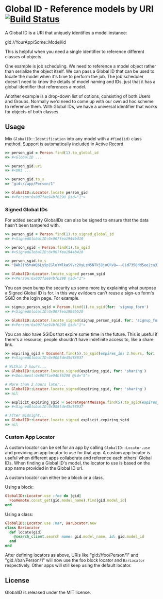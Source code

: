 # Global ID - Reference models by URI [![Build Status](https://secure.travis-ci.org/rails/globalid.png)](https://travis-ci.org/rails/globalid)

A Global ID is a URI that uniquely identifies a model instance:

  gid://YourApp/Some::Model/id

This is helpful when you need a single identifier to reference different
classes of objects.

One example is job scheduling. We need to reference a model object rather than
serialize the object itself. We can pass a Global ID that can be used to locate
the model when it's time to perform the job. The job scheduler doesn't need to know
the details of model naming and IDs, just that it has a global identifier that
references a model.

Another example is a drop-down list of options, consisting of both Users and Groups. 
Normally we'd need to come up with our own ad hoc scheme to reference them. With Global
IDs, we have a universal identifier that works for objects of both classes.


## Usage

Mix `GlobalID::Identification` into any model with a `#find(id)` class method.
Support is automatically included in Active Record.

```ruby
>> person_gid = Person.find(1).to_global_id
=> #<GlobalID ...

>> person_gid.uri
=> #<URI ...

>> person_gid.to_s
=> "gid://app/Person/1"

>> GlobalID::Locator.locate person_gid
=> #<Person:0x007fae94bf6298 @id="1">
```

### Signed Global IDs

For added security GlobalIDs can also be signed to ensure that the data hasn't been tampered with.

```ruby
>> person_gid = Person.find(1).to_signed_global_id
=> #<SignedGlobalID:0x007fea1944b410

>> person_sgid = Person.find(1).to_sgid
=> #<SignedGlobalID:0x007fea1944b410

>> person_sgid.to_s
=> "BAhJIh5naWQ6Ly9pZGluYWlkaS9Vc2VyLzM5NTk5BjoGRVQ=--81d7358dd5ee2ca33189bb404592df5e8d11420e"

>> GlobalID::Locator.locate_signed person_sgid
=> #<Person:0x007fae94bf6298 @id="1">

```
You can even bump the security up some more by explaining what purpose a Signed Global ID is for. 
In this way evildoers can't reuse a sign-up form's SGID on the login page. For example.

```ruby
>> signup_person_sgid = Person.find(1).to_sgid(for: 'signup_form')
=> #<SignedGlobalID:0x007fea1984b520

>> GlobalID::Locator.locate_signed(signup_person_sgid, for: 'signup_form')
=> #<Person:0x007fae94bf6298 @id="1">
```

You can also have SGIDs that expire some time in the future. This is useful if there's a resource, 
people shouldn't have indefinite access to, like a share link.

```ruby
>> expiring_sgid = Document.find(5).to_sgid(expires_in: 2.hours, for: 'sharing')
=> #<SignedGlobalID:0x008fde45df8937

# Within 2 hours...
>> GlobalID::Locator.locate_signed(expiring_sgid, for: 'sharing')
=> #<Document:0x007fae94bf6298 @id="5">

# More than 2 hours later...
>> GlobalID::Locator.locate_signed(expiring_sgid, for: 'sharing')
=> nil

>> explicit_expiring_sgid = SecretAgentMessage.find(5).to_sgid(expires_at: Date.today.midnight)
=> #<SignedGlobalID:0x008fde45df8937

# After midnight...
>> GlobalID::Locator.locate_signed explicit_expiring_sgid
=> nil
```

### Custom App Locator

A custom locator can be set for an app by calling `GlobalID::Locator.use` and providing an app locator to use for that app. 
A custom app locator is useful when different apps collaborate and reference each others' Global IDs.
When finding a Global ID's model, the locator to use is based on the app name provided in the Global ID url.

A custom locator can either be a block or a class.

Using a block:

```ruby
GlobalID::Locator.use :foo do |gid|
  FooRemote.const_get(gid.model_name).find(gid.model_id)
end
```

Using a class:

```ruby
GlobalID::Locator.use :bar, BarLocator.new
class BarLocator
  def locate(gid)
    @search_client.search name: gid.model_name, id: gid.model_id
  end
end
```

After defining locators as above, URIs like "gid://foo/Person/1" and "gid://bar/Person/1" will now use the foo block locator and `BarLocator` respectively. 
Other apps will still keep using the default locator.

## License

GlobalID is released under the MIT license.
